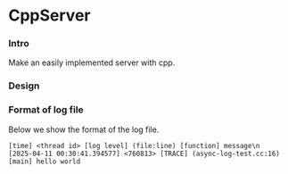 # CppServer

### Intro
Make an easily implemented server with cpp.

### Design

### Format of log file

Below we show the format of the log file.

``` log
[time] <thread id> [log level] (file:line) [function] message\n
[2025-04-11 00:30:41.394577] <760813> [TRACE] (async-log-test.cc:16) [main] hello world
```